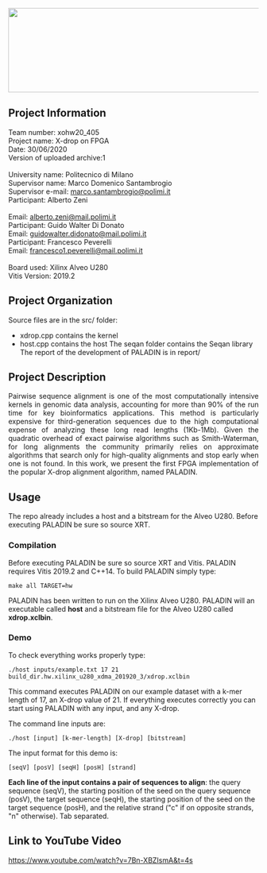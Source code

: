 <p align="center">
  <img width="682" height="170" src="https://github.com/albertozeni/XdropXOHW/blob/master/media/PALADIN.png">
</p>

## Project Information

Team number: xohw20_405  	<br />
Project name: X-drop on FPGA		<br />
Date: 30/06/2020			<br />
Version of uploaded archive:1	<br />
													<br />
University name: Politecnico di Milano				<br />
Supervisor name: Marco Domenico Santambrogio		<br />
Supervisor e-mail: marco.santambrogio@polimi.it		<br />
Participant: Alberto Zeni							<br />	
Email: alberto.zeni@mail.polimi.it					<br />
Participant: Guido Walter Di Donato							<br />
Email: guidowalter.didonato@mail.polimi.it					<br />
Participant: Francesco Peverelli					<br />
Email: francesco1.peverelli@mail.polimi.it			<br />
													<br />
Board used: Xilinx Alveo U280     <br />
Vitis Version: 2019.2							<br />

## Project Organization

Source files are in the src/ folder: <br />
* xdrop.cpp contains the kernel
* host.cpp contains the host
The seqan folder contains the Seqan library <br />
The report of the development of PALADIN is in report/ <br />

## Project Description
<p align="justify">
Pairwise sequence alignment is one of the most computationally intensive kernels in genomic data analysis, accounting for more than 90% of the run time for key bioinformatics applications. This method is particularly expensive for third-generation sequences due to the high computational expense of analyzing these long read lengths (1Kb-1Mb). Given the quadratic overhead of exact pairwise algorithms such as Smith-Waterman, for long alignments the community primarily relies on approximate algorithms that search only for high-quality alignments and stop early when one is not found. In this work, we present the first FPGA implementation of the popular X-drop alignment algorithm, named PALADIN.
</p>

## Usage

The repo already includes a host and a bitstream for the Alveo U280.
Before executing PALADIN be sure so source XRT.

### Compilation
Before executing PALADIN be sure so source XRT and Vitis.
PALADIN requires Vitis 2019.2 and C++14. To build PALADIN simply type:
```
make all TARGET=hw
```
PALADIN has been written to run on the Xilinx Alveo U280.
PALADIN will an executable called **host** and a bitstream file for the Alveo U280 called **xdrop.xclbin**.

### Demo

To check everything works properly type:
```
./host inputs/example.txt 17 21 build_dir.hw.xilinx_u280_xdma_201920_3/xdrop.xclbin 
```
This command executes PALADIN on our example dataset with a k-mer length of 17, an X-drop value of 21.
If everything executes correctly you can start using PALADIN with any input, and any X-drop.

The command line inputs are:
```
./host [input] [k-mer-length] [X-drop] [bitstream]
```
The input format for this demo is:
```
[seqV] [posV] [seqH] [posH] [strand]
```
**Each line of the input contains a pair of sequences to align**: the query sequence (seqV), the starting position of the seed on the query sequence (posV), the target sequence (seqH), the starting position of the seed on the target sequence (posH), and the relative strand ("c" if on opposite strands, "n" otherwise). Tab separated.

## Link to YouTube Video
https://www.youtube.com/watch?v=7Bn-XBZIsmA&t=4s
